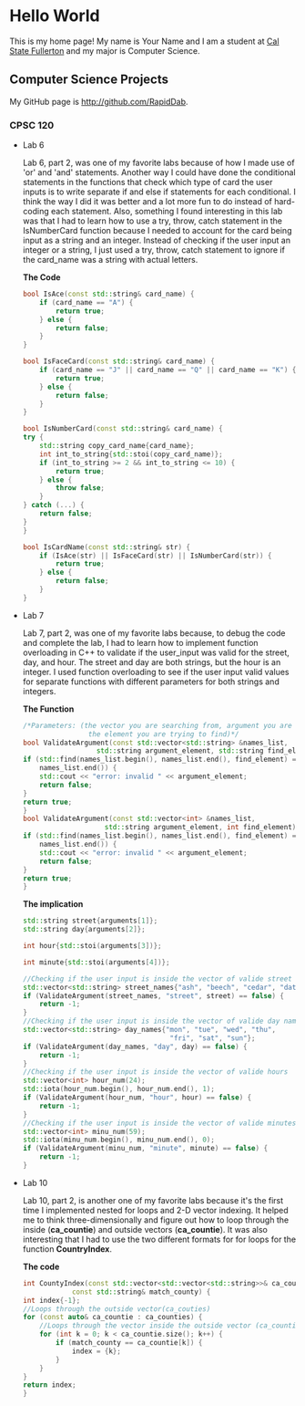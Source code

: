 # Hello World

This is my home page! My name is Your Name and I am a student at [Cal State Fullerton](http://www.fullerton.edu/) and my major is Computer Science.

## Computer Science Projects

My GitHub page is http://github.com/RapidDab.

### CPSC 120

* Lab 6

    Lab 6, part 2, was one of my favorite labs because of how I made use of 'or' and 'and' statements. Another way I could have done the conditional statements in the functions that check which type of card the user inputs is to write separate if and else if statements for each conditional. I think the way I did it was better and a lot more fun to do instead of hard-coding each statement. Also, something I found interesting in this lab was that I had to learn how to use a try, throw, catch statement in the IsNumberCard function because I needed to account for the card being input as a string and an integer. Instead of checking if the user input an integer or a string, I just used a try, throw, catch statement to ignore if the card_name was a string with actual letters.

    **The Code**
    ```c++
    bool IsAce(const std::string& card_name) {
        if (card_name == "A") {
            return true;
        } else {
            return false;
        }
    }

    bool IsFaceCard(const std::string& card_name) {
        if (card_name == "J" || card_name == "Q" || card_name == "K") {
            return true;
        } else {
            return false;
        }
    }

    bool IsNumberCard(const std::string& card_name) {
    try {
        std::string copy_card_name{card_name};
        int int_to_string{std::stoi(copy_card_name)};
        if (int_to_string >= 2 && int_to_string <= 10) {
            return true;
        } else {
            throw false;
        }
    } catch (...) {
        return false;
    }
    }

    bool IsCardName(const std::string& str) {
        if (IsAce(str) || IsFaceCard(str) || IsNumberCard(str)) {
            return true;
        } else {
            return false;
        }
    }
    ```


* Lab 7

    Lab 7, part 2, was one of my favorite labs because, to debug the code and complete the lab, I had to learn how to implement function overloading in C++ to validate if the user_input was valid for the street, day, and hour. The street and day are both strings, but the hour is an integer. I used function overloading to see if the user input valid values for separate functions with different parameters for both strings and integers.


    **The Function**
    ```c++
    /*Parameters: (the vector you are searching from, argument you are saying is valide or not, 
                    the element you are trying to find)*/
    bool ValidateArgument(const std::vector<std::string> &names_list,
                      std::string argument_element, std::string find_element) {
    if (std::find(names_list.begin(), names_list.end(), find_element) ==
        names_list.end()) {
        std::cout << "error: invalid " << argument_element;
        return false;
    }
    return true;
    }
    bool ValidateArgument(const std::vector<int> &names_list,
                        std::string argument_element, int find_element) {
    if (std::find(names_list.begin(), names_list.end(), find_element) ==
        names_list.end()) {
        std::cout << "error: invalid " << argument_element;
        return false;
    }
    return true;
    }
    ```

    **The implication**
    ```c++
    std::string street{arguments[1]};
    std::string day{arguments[2]};

    int hour{std::stoi(arguments[3])};

    int minute{std::stoi(arguments[4])};

    //Checking if the user input is inside the vector of valide street names
    std::vector<std::string> street_names{"ash", "beech", "cedar", "date", "elm"};
    if (ValidateArgument(street_names, "street", street) == false) {
        return -1;
    }
    //Checking if the user input is inside the vector of valide day names
    std::vector<std::string> day_names{"mon", "tue", "wed", "thu",
                                        "fri", "sat", "sun"};
    if (ValidateArgument(day_names, "day", day) == false) {
        return -1;
    }
    //Checking if the user input is inside the vector of valide hours
    std::vector<int> hour_num(24);
    std::iota(hour_num.begin(), hour_num.end(), 1);
    if (ValidateArgument(hour_num, "hour", hour) == false) {
        return -1;
    }
    //Checking if the user input is inside the vector of valide minutes
    std::vector<int> minu_num(59);
    std::iota(minu_num.begin(), minu_num.end(), 0);
    if (ValidateArgument(minu_num, "minute", minute) == false) {
        return -1;
    }

    ```
* Lab 10
    
    Lab 10, part 2, is another one of my favorite labs because it's the first time I implemented nested for loops and 2-D vector indexing. It helped me to think three-dimensionally and figure out how to loop through the inside (**ca_countie**) and outside vectors (**ca_countie**). It was also interesting that I had to use the two different formats for for loops for the function **CountryIndex**.

    **The code**
    ```c++
    int CountyIndex(const std::vector<std::vector<std::string>>& ca_counties,
                const std::string& match_county) {
    int index{-1};
    //Loops through the outside vector(ca_couties)
    for (const auto& ca_countie : ca_counties) {
        //Loops through the vector inside the outside vector (ca_countie)
        for (int k = 0; k < ca_countie.size(); k++) {
            if (match_county == ca_countie[k]) {
                index = {k};
            }
        }
    }
    return index;
    }
    ```